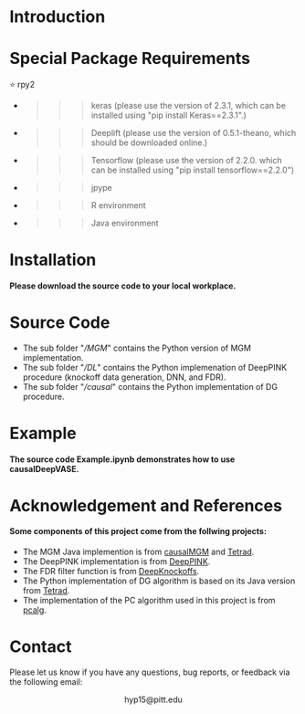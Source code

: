 
# Introduction

#### 

# Special Package Requirements

:star: rpy2
- >>>keras (please use the version of 2.3.1, which can be installed using "pip install Keras==2.3.1".)
- >>>Deeplift (please use the version of 0.5.1-theano, which should be downloaded online.)
- >>>Tensorflow (please use the version of 2.2.0. which can be installed using "pip install tensorflow==2.2.0")
- >>>jpype
- >>>R environment
- >>>Java environment

# Installation

#### Please download the source code to your local workplace.

# Source Code 

- The sub folder "*/MGM*" contains the Python version of MGM implementation.
- The sub folder "*/DL*" contains the Python implemenation of DeepPINK procedure (knockoff data generation, DNN, and FDR).
- The sub folder "*/causal*" contains the Python implementation of DG procedure.

# Example

#### The source code Example.ipynb demonstrates how to use causalDeepVASE.

# Acknowledgement and References

#### Some components of this project come from the follwing projects:
- The MGM Java implemention is from [causalMGM](https://github.com/benoslab/causalMGM) and [Tetrad](https://www.ccd.pitt.edu).
- The DeepPINK implementation is from [DeepPINK](https://github.com/younglululu/DeepPINK).
- The FDR filter function is from [DeepKnockoffs](https://github.com/msesia/deepknockoffs).
- The Python implementation of DG algorithm is based on its Java version from [Tetrad](https://www.ccd.pitt.edu).
- The implementation of the PC algorithm used in this project is from [pcalg](https://github.com/keiichishima/pcalg).

# Contact
Please let us know if you have any questions, bug reports, or feedback via the following email:
<p align="center">
    hyp15@pitt.edu
</p>
    

